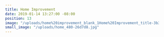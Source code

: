 ```yaml
---
title: Home Improvement
date: 2019-01-14 13:27:00 -08:00
position: 13
image: "/uploads/home%20improvement_blank_1Home%20Improvement_title-3b3b85.jpg"
small_image: "/uploads/home_480-26d7d8.jpg"
---
```


